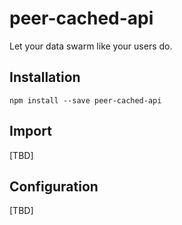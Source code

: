 peer-cached-api
===============

Let your data swarm like your users do.


Installation
------------

`npm install --save peer-cached-api`


Import
------

[TBD]

Configuration
-------------

[TBD]
